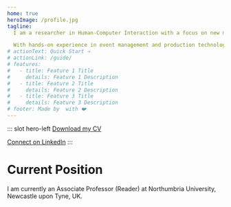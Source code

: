 ```yaml
---
home: true
heroImage: /profile.jpg
tagline:
  I am a researcher in Human-Computer Interaction with a focus on new media production technologies and innovative interaction methods. I explore the opportunities presented by mobile computing, collaborative interaction, and novel technologies for media production and delivery.

  With hands-on experience in event management and production technologies, I envision new approaches to media consumption and creation. My research focuses on applying these technologies to support non-professional communities in sectors such as mental health, public health, international development, and higher education.
# actionText: Quick Start →
# actionLink: /guide/
# features:
#   - title: Feature 1 Title
#     details: Feature 1 Description
#   - title: Feature 2 Title
#     details: Feature 2 Description
#   - title: Feature 3 Title
#     details: Feature 3 Description
# footer: Made by  with ❤️
---
```


::: slot hero-left
<a href="/tom_bartindale_cv.pdf" class="btn">Download my CV</a>

<a href="http://uk.linkedin.com/pub/tom-bartindale/5a/ba9/a98">Connect on LinkedIn</a>
:::

# Current Position

I am currently an Associate Professor (Reader) at Northumbria University, Newcastle upon Tyne, UK.
